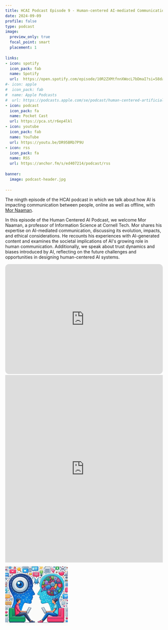 ```yaml
---
title: HCAI Podcast Episode 9 - Human-centered AI-mediated Communication with Mor Naaman
date: 2024-09-09
profile: false
type: podcast
image:
  preview_only: true
  focal_point: smart
  placement: 1

links: 
- icon: spotify
  icon_pack: fab
  name: Spotify
  url:  https://open.spotify.com/episode/10R2ZXMtfnnXWocL7bDmaI?si=58da41ab0c5943c1
#- icon: apple
#  icon_pack: fab
#  name: Apple Podcasts
#  url: https://podcasts.apple.com/se/podcast/human-centered-artificial-intelligence/id1717384556?i=1000662283991
- icon: podcast
  icon_pack: fa
  name: Pocket Cast
  url: https://pca.st/r6ep4lkl
- icon: youtube
  icon_pack: fab
  name: YouTube
  url: https://youtu.be/DR95BRb7P9U
- icon: rss
  icon_pack: fa
  name: RSS
  url: https://anchor.fm/s/ed407214/podcast/rss

banner:
  image: podcast-header.jpg  

---
```


The ningth episode of the HCAI podcast in which we talk about how AI is impacting communication between people, online as well as offline, with [Mor Naaman](https://tech.cornell.edu/people/mor-naaman/).



<!--more-->

In this episode of the Human Centered AI Podcast, we welcome Mor Naaman, a professor of Information Science at Cornell Tech. Mor shares his expertise on AI-mediated communication, discussing its evolution, impacts, and ethical considerations. He recounts his experiences with AI-generated content and examines the societal implications of AI's growing role in human communication. Additionally, we speak about trust dynamics and biases introduced by AI, reflecting on the future challenges and opportunities in designing human-centered AI systems.



<iframe style="border-radius:12px" src="https://open.spotify.com/embed/episode/10R2ZXMtfnnXWocL7bDmaI/video?utm_source=generator" width="100%" height="352" frameBorder="0" allowfullscreen="" allow="autoplay; clipboard-write; encrypted-media; fullscreen; picture-in-picture" loading="lazy"></iframe>

<!--iframe allow="autoplay *; encrypted-media *; fullscreen *; clipboard-write" frameborder="0" height="175" style="width:100%;overflow:hidden;border-radius:10px;" sandbox="allow-forms allow-popups allow-same-origin allow-scripts allow-storage-access-by-user-activation allow-top-navigation-by-user-activation" src="https://embed.podcasts.apple.com/se/podcast/human-centered-artificial-intelligence/id1717384556?i=1000658141990"></iframe-->

<iframe width="100%" height="600" src="https://www.youtube.com/embed/DR95BRb7P9U?si=Jwm4vJd6_1-4Yyht" title="HCAI Episode 9 - Human-centered AI-mediated Communication with Mor Naaman" frameborder="0" allow="accelerometer; autoplay; clipboard-write; encrypted-media; gyroscope; picture-in-picture; web-share" allowfullscreen></iframe>



<img src="featured.jpg" width="200px">